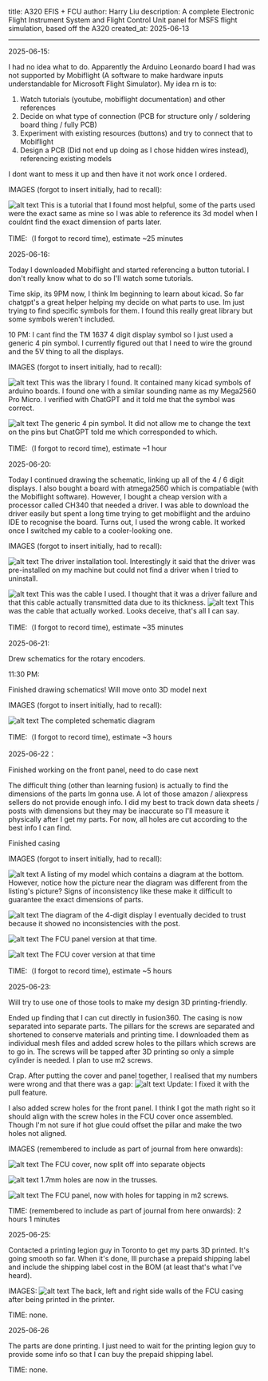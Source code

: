 title: A320 EFIS + FCU
author: Harry Liu
description: A complete Electronic Flight Instrument System and Flight Control Unit panel for MSFS flight simulation, based off the A320
created_at: 2025-06-13

-----------------------------------------------------

2025-06-15:

I had no idea what to do. Apparently the Arduino Leonardo board I had was not supported by Mobiflight (A software to make hardware inputs understandable for Microsoft Flight Simulator). My idea rn is to:

1. Watch tutorials (youtube, mobiflight documentation) and other references
2. Decide on what type of connection (PCB for structure only / soldering board thing / fully PCB)
3. Experiment with existing resources (buttons) and try to connect that to Mobiflight
4. Design a PCB (Did not end up doing as I chose hidden wires instead), referencing existing models

I dont want to mess it up and then have it not work once I ordered.

IMAGES (forgot to insert initially, had to recall):

![alt text]({006A0AA3-C53E-4BF4-90D4-DFC635821DB1}.png)
This is a tutorial that I found most helpful, some of the parts used were the exact same as mine so I was able to reference its 3d model when I couldnt find the exact dimension of parts later.

TIME:（I forgot to record time), estimate ~25 minutes



2025-06-16:

Today I downloaded Mobiflight and started referencing a button tutorial. I don't really know what to do so I'll watch some tutorials.

Time skip, its 9PM now, I think Im beginning to learn about kicad. So far chatgpt's a great helper helping my decide on what parts to use. Im just trying to find specific symbols for them. I found this really great library but some symbols weren't included. 

10 PM: I cant find the TM 1637 4 digit display symbol so I just used a generic 4 pin symbol. I currently figured out that I need to wire the ground and the 5V thing to all the displays.

IMAGES (forgot to insert initially, had to recall):

![alt text]({BF42E258-31F5-424A-AE57-8EDF84792AA8}.png)
This was the library I found. It contained many kicad symbols of arduino boards. I found one with a similar sounding name as my Mega2560 Pro Micro. I verified with ChatGPT and it told me that the symbol was correct.

![alt text]({03511328-8371-42F2-8558-20519265484A}.png)
The generic 4 pin symbol. It did not allow me to change the text on the pins but ChatGPT told me which corresponded to which.

TIME:（I forgot to record time), estimate ~1 hour



2025-06-20:

Today I continued drawing the schematic, linking up all of the 4 / 6 digit displays. I also bought a board with atmega2560 which is compatiable (with the Mobiflight software). However, I bought a cheap version with a processor called CH340 that needed a driver. I was able to download the driver easily but spent a long time trying to get mobiflight and the arduino IDE to recognise the board. Turns out, I used the wrong cable. It worked once I switched my cable to a cooler-looking one.

IMAGES (forgot to insert initially, had to recall):

![alt text]({E6DEC7E2-82EC-4A08-9586-B7AB15D43F47}.png)
The driver installation tool. Interestingly it said that the driver was pre-installed on my machine but could not find a driver when I tried to uninstall.

![alt text](IMG_20250623_170620.jpg)
This was the cable I used. I thought that it was a driver failure and that this cable actually transmitted data due to its thickness.
![alt text](IMG_20250623_170539.jpg)
This was the cable that actually worked. Looks deceive, that's all I can say.

TIME:（I forgot to record time), estimate ~35 minutes



2025-06-21:

Drew schematics for the rotary encoders.

11:30 PM:

Finished drawing schematics! Will move onto 3D model next

IMAGES (forgot to insert initially, had to recall):

![alt text]({BF90E44C-8AFE-4934-B31E-95F017390DAC}.png)
The completed schematic diagram

TIME:（I forgot to record time), estimate ~3 hours



2025-06-22：

Finished working on the front panel, need to do case next

The difficult thing (other than learning fusion) is actually to find the dimensions of the parts Im gonna use. A lot of those amazon / aliexpress sellers do not provide enough info. I did my best to track down data sheets / posts with dimensions but they may be inaccurate so I'll measure it physically after I get my parts. For now, all holes are cut according to the best info I can find.

Finished casing

IMAGES (forgot to insert initially, had to recall):

![alt text](Assets/image.png)
A listing of my model which contains a diagram at the bottom. However, notice how the picture near the diagram was different from the listing's picture? Signs of inconsistency like these make it difficult to guarantee the exact dimensions of parts.

![alt text](image-1.png)
The diagram of the 4-digit display I eventually decided to trust because it showed no inconsistencies with the post.

![alt text]({36C88A8F-CC9F-434F-930D-8AE9430665AE}.png)
The FCU panel version at that time.

![alt text]({0C386C8B-F39E-4B7C-9FEB-41FFE35DBD55}.png)
The FCU cover version at that time

TIME:（I forgot to record time), estimate ~5 hours



2025-06-23: 

Will try to use one of those tools to make my design 3D printing-friendly. 

Ended up finding that I can cut directly in fusion360. The casing is now separated into separate parts. The pillars for the screws are separated and shortened to conserve materials and printing time. I downloaded them as individual mesh files and added screw holes to the pillars which screws are to go in. The screws will be tapped after 3D printing so only a simple cylinder is needed. I plan to use m2 screws.

Crap. After putting the cover and panel together, I realised that my numbers were wrong and that there was a gap:
![alt text]({DD00D0FC-9FB3-45BD-9D91-5937A67CFC00}.png) 
Update: I fixed it with the pull feature.

I also added screw holes for the front panel. I think I got the math right so it should align with the screw holes in the FCU cover once assembled. Though I'm not sure if hot glue could offset the pillar and make the two holes not aligned.

IMAGES (remembered to include as part of journal from here onwards):

![alt text]({54EBFF67-152B-491E-8188-83E1CDC7AFCB}.png)
The FCU cover, now split off into separate objects

![alt text]({328C979E-660C-4C35-B66C-8C0696C78CEF}.png)
1.7mm holes are now in the trusses.

![alt text]({0879782E-7165-493F-8B71-AC701F02BF39}.png)
The FCU panel, now with holes for tapping in m2 screws.

TIME: (remembered to include as part of journal from here onwards): 2 hours 1 minutes


2025-06-25:

Contacted a printing legion guy in Toronto to get my parts 3D printed. It's going smooth so far. When it's done, Ill purchase a prepaid shipping label and include the shipping label cost in the BOM (at least that's what I've heard).

IMAGES:
![alt text](image-2.png)
The back, left and right side walls of the FCU casing after being printed in the printer.

TIME: none.



2025-06-26

The parts are done printing. I just need to wait for the printing legion guy to provide some info so that I can buy the prepaid shipping label.

TIME: none.